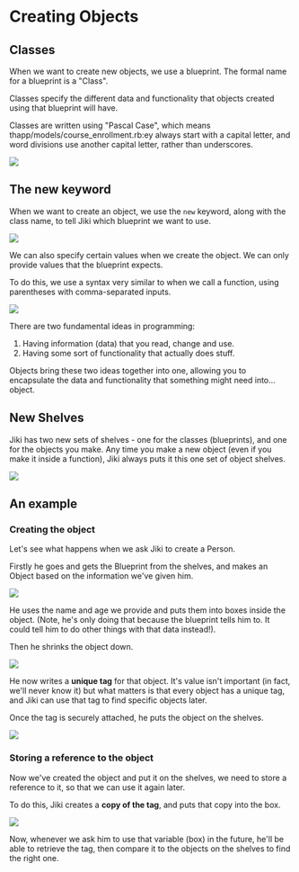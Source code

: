 # Creating Objects

## Classes

When we want to create new objects, we use a blueprint.
The formal name for a blueprint is a "Class".

Classes specify the different data and functionality that objects created using that blueprint will have.

Classes are written using "Pascal Case", which means thapp/models/course_enrollment.rb:ey always start with a capital letter, and word divisions use another capital letter, rather than underscores.

<img src="https://assets.exercism.org/bootcamp/diagrams/objects-classes.png" class="diagram"/>

## The new keyword

When we want to create an object, we use the `new` keyword, along with the class name, to tell Jiki which blueprint we want to use.

<img src="https://assets.exercism.org/bootcamp/diagrams/objects-new-1.png" class="diagram"/>

We can also specify certain values when we create the object.
We can only provide values that the blueprint expects.

To do this, we use a syntax very similar to when we call a function, using parentheses with comma-separated inputs.

<img src="https://assets.exercism.org/bootcamp/diagrams/objects-new-2.png" class="diagram"/>

There are two fundamental ideas in programming:

1. Having information (data) that you read, change and use.
2. Having some sort of functionality that actually does stuff.

Objects bring these two ideas together into one, allowing you to encapsulate the data and functionality that something might need into... object.

## New Shelves

Jiki has two new sets of shelves - one for the classes (blueprints), and one for the objects you make.
Any time you make a new object (even if you make it inside a function), Jiki always puts it this one set of object shelves.

<img src="https://assets.exercism.org/bootcamp/diagrams/objects-shelves.png" class="diagram"/>

## An example

### Creating the object

Let's see what happens when we ask Jiki to create a Person.

Firstly he goes and gets the Blueprint from the shelves, and makes an Object based on the information we've given him.

<img src="https://assets.exercism.org/bootcamp/diagrams/objects-new-3.png" class="diagram"/>

He uses the name and age we provide and puts them into boxes inside the object. (Note, he's only doing that because the blueprint tells him to. It could tell him to do other things with that data instead!).

Then he shrinks the object down.

<img src="https://assets.exercism.org/bootcamp/diagrams/objects-new-4.png" class="diagram"/>

He now writes a **unique tag** for that object.
It's value isn't important (in fact, we'll never know it) but what matters is that every object has a unique tag, and Jiki can use that tag to find specific objects later.

Once the tag is securely attached, he puts the object on the shelves.

<img src="https://assets.exercism.org/bootcamp/diagrams/objects-new-5.png" class="diagram"/>

### Storing a reference to the object

Now we've created the object and put it on the shelves, we need to store a reference to it, so that we can use it again later.

To do this, Jiki creates a **copy of the tag**, and puts that copy into the box.

<img src="https://assets.exercism.org/bootcamp/diagrams/objects-new-6.png" class="diagram"/>

Now, whenever we ask him to use that variable (box) in the future, he'll be able to retrieve the tag, then compare it to the objects on the shelves to find the right one.
